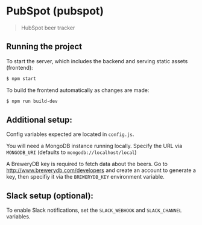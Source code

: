 
# PubSpot (pubspot)

> HubSpot beer tracker

## Running the project

To start the server, which includes the backend and serving static assets (frontend):
```bash
$ npm start
```

To build the frontend automatically as changes are made:
```bash
$ npm run build-dev
```

## Additional setup:

Config variables expected are located in `config.js`. 

You will need a MongoDB instance running locally.
Specify the URL via `MONGODB_URI` (defaults to `mongodb://localhost/local`)


A BreweryDB key is required to fetch data about the beers. Go to http://www.brewerydb.com/developers and create an account to generate a key, then specifiy it via the `BREWERYDB_KEY` environment variable.

## Slack setup (optional):

To enable Slack notifications, set the `SLACK_WEBHOOK` and `SLACK_CHANNEL` variables.
